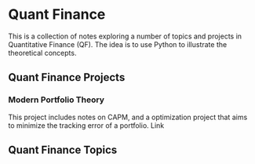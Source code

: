 # Quant Finance

This is a collection of notes exploring a number of topics and projects in Quantitative Finance (QF). The idea is to use Python to illustrate the theoretical concepts. 

## Quant Finance Projects

### Modern Portfolio Theory
This project includes notes on CAPM, and a optimization project that aims to minimize the tracking error of a portfolio.
Link



## Quant Finance Topics
